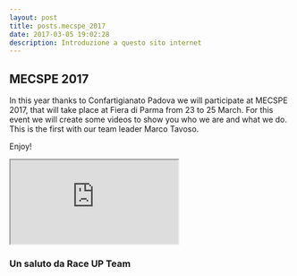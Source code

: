 ```yaml
---
layout: post
title: posts.mecspe_2017
date: 2017-03-05 19:02:28
description: Introduzione a questo sito internet
---
```


## MECSPE  2017 
In this year thanks to Confartigianato Padova we will participate at MECSPE 2017, that will take place at Fiera di Parma from 23 to 25 March. For this event we will create some videos to show you who we are and what we do. This is the first with our team leader Marco Tavoso.

Enjoy!
<iframe src="https://youtube.com/embed/Xb8x33uwORU" onload="this.width=screen.width * 0.5; this.height=screen.height * 0.5;"></iframe>

### Un saluto da **Race UP Team**